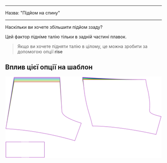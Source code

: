 - - -
Назва: "Підйом на спину"
- - -

Наскільки ви хочете збільшити підйом ззаду?

Цей фактор підніме талію тільки в задній частині плавок.

> Якщо ви хочете підняти талію в цілому, це можна зробити за допомогою опції **rise**

## Вплив цієї опції на шаблон

![На цьому зображенні показано вплив цієї опції шляхом накладання декількох варіантів, які мають різне значення для цієї опції](shin_backrise_sample.svg "Вплив цієї опції на шаблон")

